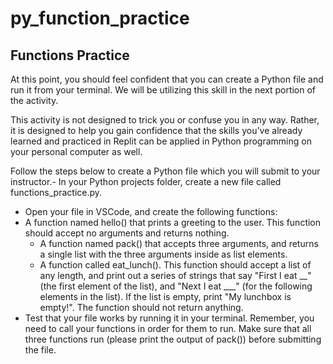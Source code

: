 # py_function_practice

## Functions Practice

At this point, you should feel confident that you can create a Python file and run it from your terminal. We will be utilizing this skill in the next portion of the activity.

This activity is not designed to trick you or confuse you in any way. Rather, it is designed to help you gain confidence that the skills you've already learned and practiced in Replit can be applied in Python programming on your personal computer as well.

Follow the steps below to create a Python file which you will submit to your instructor.- In your Python projects folder, create a new file called functions_practice.py.

- Open your file in VSCode, and create the following functions:
- A function named hello() that prints a greeting to the user. This function should accept no arguments and returns nothing.
  - A function named pack() that accepts three arguments, and returns a single list with the three arguments inside as list elements.
  - A function called eat_lunch(). This function should accept a list of any length, and print out a series of strings that say "First I eat __" (the first element of the list), and "Next I eat ___" (for the following elements in the list). If the list is empty, print "My lunchbox is empty!". The function should not return anything.
- Test that your file works by running it in your terminal. Remember, you need to call your functions in order for them to run. Make sure that all three functions run (please print the output of pack()) before submitting the file.

